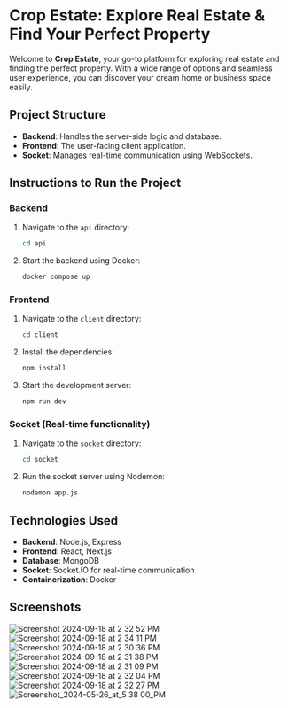 
# Crop Estate: Explore Real Estate & Find Your Perfect Property

Welcome to **Crop Estate**, your go-to platform for exploring real estate and finding the perfect property. With a wide range of options and seamless user experience, you can discover your dream home or business space easily.

## Project Structure

- **Backend**: Handles the server-side logic and database.
- **Frontend**: The user-facing client application.
- **Socket**: Manages real-time communication using WebSockets.

## Instructions to Run the Project

### Backend

1. Navigate to the `api` directory:
   ```bash
   cd api
   ```

2. Start the backend using Docker:
   ```bash
   docker compose up
   ```

### Frontend

1. Navigate to the `client` directory:
   ```bash
   cd client
   ```

2. Install the dependencies:
   ```bash
   npm install
   ```

3. Start the development server:
   ```bash
   npm run dev
   ```

### Socket (Real-time functionality)

1. Navigate to the `socket` directory:
   ```bash
   cd socket
   ```

2. Run the socket server using Nodemon:
   ```bash
   nodemon app.js
   ```

## Technologies Used

- **Backend**: Node.js, Express
- **Frontend**: React, Next.js
- **Database**: MongoDB
- **Socket**: Socket.IO for real-time communication
- **Containerization**: Docker

## Screenshots
![Screenshot 2024-09-18 at 2 32 52 PM](https://github.com/user-attachments/assets/1cf96518-eaa8-4c99-a4bb-a7d347278fef)
![Screenshot 2024-09-18 at 2 34 11 PM](https://github.com/user-attachments/assets/7866b9af-90f0-4897-b345-60445d8b2e14)
![Screenshot 2024-09-18 at 2 30 36 PM](https://github.com/user-attachments/assets/70d1a648-147c-4231-885c-7c47f5924d3f)
![Screenshot 2024-09-18 at 2 31 38 PM](https://github.com/user-attachments/assets/6e3f039a-43ae-4234-9840-c2ee647d92ba)
![Screenshot 2024-09-18 at 2 31 09 PM](https://github.com/user-attachments/assets/64a918da-8b43-488c-8aa5-7a878b666493)
![Screenshot 2024-09-18 at 2 32 04 PM](https://github.com/user-attachments/assets/5dae8ac4-3ee2-4ae4-a2ea-9a25895a3a1f)
![Screenshot 2024-09-18 at 2 32 27 PM](https://github.com/user-attachments/assets/67061dbb-c7f6-44cb-afd7-d919c25b052a)
![Screenshot_2024-05-26_at_5 38 00_PM](https://github.com/user-attachments/assets/87c40551-6f91-4cad-8619-12580e59fddb)
